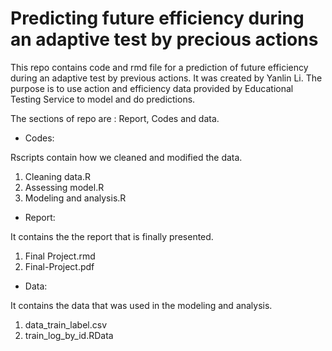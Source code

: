 # Predicting future efficiency during an adaptive test by precious actions

This repo contains code and rmd file for a prediction of future efficiency during an adaptive test by previous actions. It was created by Yanlin Li. The purpose is to use action and efficiency data provided by Educational Testing Service to model and do predictions.

The sections of repo are : Report, Codes and data.

- Codes:

Rscripts contain how we cleaned and modified the data.

1. Cleaning data.R
2. Assessing model.R
3. Modeling and analysis.R

- Report: 

It contains the the report that is finally presented. 

1. Final Project.rmd
2. Final-Project.pdf

- Data:

It contains the data that was used in the modeling and analysis. 

1. data_train_label.csv
2. train_log_by_id.RData

